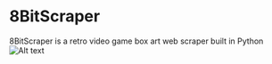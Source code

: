 # 8BitScraper
8BitScraper is a retro video game box art web scraper built in Python 
![Alt text](https://images-na.ssl-images-amazon.com/images/I/81pr2VEJ2DL.jpg "BoxArt")
